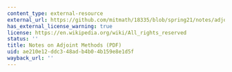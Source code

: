 ```yaml
---
content_type: external-resource
external_url: https://github.com/mitmath/18335/blob/spring21/notes/adjoint/adjoint.pdf
has_external_license_warning: true
license: https://en.wikipedia.org/wiki/All_rights_reserved
status: ''
title: Notes on Adjoint Methods (PDF)
uid: ae210e12-ddc3-48ad-b4b0-4b159e8e1d5f
wayback_url: ''
---
```


